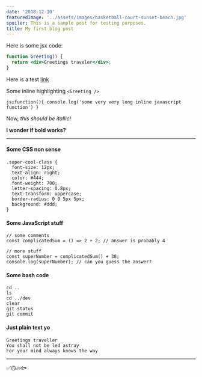 ```yaml
---
date: '2018-12-10'
featuredImage: '../assets/images/basketball-court-sunset-beach.jpg'
spoiler: This is a sample post for testing purposes.
title: My first blog post
---
```


Here is some jsx code:

```jsx
function Greeting() {
  return <div>Greetings traveler</div>;
}
```

Here is a test [link](https://reactjs.org/docs/)

Some inline highlighting `<Greeting />`

`js±function(){ console.log('some very very long inline javascript function') }`

Now, _this should be itallic_!

**I wonder if bold works?**

---

#### Some CSS non sense

```css{2,3}
.super-cool-class {
  font-size: 12px;
  text-align: right;
  color: #444;
  font-weight: 700;
  letter-spacing: 0.8px;
  text-transform: uppercase;
  border-radius: 0 0 5px 5px;
  background: #ddd;
}
```

#### Some JavaScript stuff

```js{2,5}
// some comments
const complicatedSum = () => 2 + 2; // answer is probably 4

// more stuff
const superNumber = complicatedSum() + 38;
console.log(superNumber); // can you guess the answer?
```

#### Some bash code

```bash{2-4}
cd ..
ls
cd ../dev
clear
git status
git commit
```

#### Just plain text yo

```text
Greetings traveller
You shall not be led astray
For your mind always knows the way

```

---

✅🙃🔥🐟
